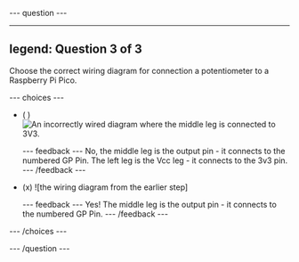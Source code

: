 
--- question ---

---
legend: Question 3 of 3
---

Choose the correct wiring diagram for connection a potentiometer to a Raspberry Pi Pico.

--- choices ---

- ( ) ![An incorrectly wired diagram where the middle leg is connected to 3V3.](images/)


  --- feedback ---
No, the middle leg is the output pin - it connects to the numbered GP Pin. The left leg is the Vcc leg - it connects to the 3v3 pin.
  --- /feedback ---

- (x) ![the wiring diagram from the earlier step]


  --- feedback ---
Yes! The middle leg is the output pin - it connects to the numbered GP Pin. 
  --- /feedback ---

--- /choices ---

--- /question ---
